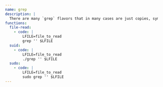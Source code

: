 ```yaml
---
name: grep
description: |
  There are many `grep` flavors that in many cases are just copies, symlinks or wrappers around the original binary that may share the same behavior, for example: `egrep`, `fgrep`, `zgrep`, etc.
functions:
  file-read:
    - code: |
        LFILE=file_to_read
        grep '' $LFILE
  suid:
    - code: |
        LFILE=file_to_read
        ./grep '' $LFILE
  sudo:
    - code: |
        LFILE=file_to_read
        sudo grep '' $LFILE
---
```

